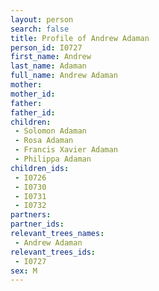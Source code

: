 ```yaml
---
layout: person
search: false
title: Profile of Andrew Adaman
person_id: I0727
first_name: Andrew
last_name: Adaman
full_name: Andrew Adaman
mother: 
mother_id: 
father: 
father_id: 
children:
 - Solomon Adaman
 - Rosa Adaman
 - Francis Xavier Adaman
 - Philippa Adaman
children_ids:
 - I0726
 - I0730
 - I0731
 - I0732
partners:
partner_ids:
relevant_trees_names:
 - Andrew Adaman
relevant_trees_ids:
 - I0727
sex: M
---
```


